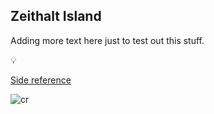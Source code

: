## Zeithalt Island

Adding more text here just to test out this stuff.

💡

[Side reference](/refs/side_file.md)

![cr](https://github.com/AlexeyGorovoy/zeithalt/assets/4704631/22b970fc-47be-4a8b-bb36-d64a537c4cf9)
